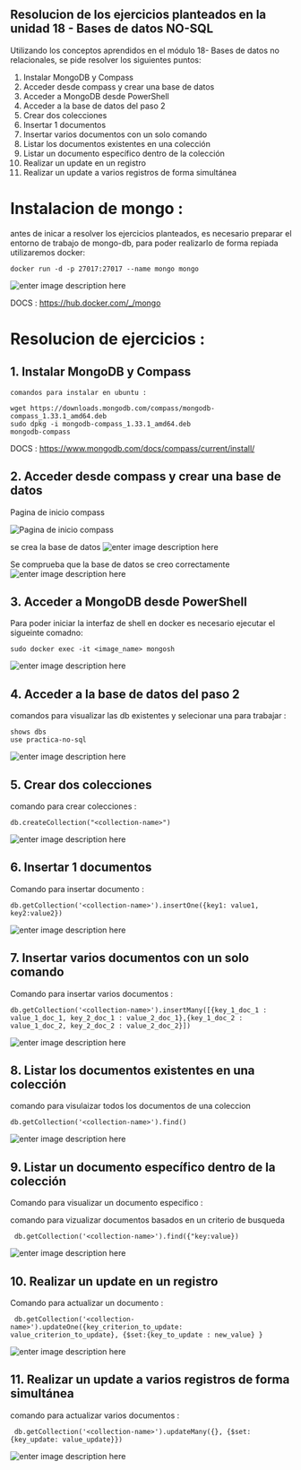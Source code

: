 
## Resolucion de los ejercicios planteados en la unidad 18 - Bases de datos NO-SQL

Utilizando los conceptos aprendidos en el módulo 18- Bases de datos
no relacionales, se pide resolver los siguientes puntos:

 1.  Instalar MongoDB y Compass
 2. Acceder desde compass y crear una base de datos
 3. Acceder a MongoDB desde PowerShell
 4. Acceder a la base de datos del paso 2
 5. Crear dos colecciones
 6. Insertar 1 documentos
 7. Insertar varios documentos con un solo comando
 8. Listar los documentos existentes en una colección
 9. Listar un documento específico dentro de la colección
 10. Realizar un update en un registro 
 11. Realizar un update a varios registros de forma simultánea

  

# Instalacion de mongo :

antes de inicar a resolver los ejercicios planteados, es necesario preparar el entorno de trabajo de mongo-db, para poder realizarlo de forma repiada utilizaremos docker:  

    
	docker run -d -p 27017:27017 --name mongo mongo
    
![enter image description here](https://raw.githubusercontent.com/ricardolujan991/alkemy/main/UNIDAD-18-NO-SQL/img/1.png)

DOCS : https://hub.docker.com/_/mongo


 # Resolucion de ejercicios :

## 1.  Instalar MongoDB y Compass
 
	comandos para instalar en ubuntu :
	
    wget https://downloads.mongodb.com/compass/mongodb-compass_1.33.1_amd64.deb
    sudo dpkg -i mongodb-compass_1.33.1_amd64.deb
    mongodb-compass
DOCS : https://www.mongodb.com/docs/compass/current/install/

## 2. Acceder desde compass y crear una base de datos

Pagina de inicio compass

![Pagina de inicio compass](https://raw.githubusercontent.com/ricardolujan991/alkemy/main/UNIDAD-18-NO-SQL/img/2.png)

se crea la base de datos
![enter image description here](https://raw.githubusercontent.com/ricardolujan991/alkemy/main/UNIDAD-18-NO-SQL/img/3.png)

Se comprueba que la base de datos se creo correctamente
![enter image description here](https://raw.githubusercontent.com/ricardolujan991/alkemy/main/UNIDAD-18-NO-SQL/img/4.png)

## 3. Acceder a MongoDB desde PowerShell

Para poder iniciar la interfaz de shell en docker es necesario ejecutar el sigueinte comadno:

    sudo docker exec -it <image_name> mongosh

![enter image description here](https://raw.githubusercontent.com/ricardolujan991/alkemy/main/UNIDAD-18-NO-SQL/img/5.png)
## 4. Acceder a la base de datos del paso 2
comandos para visualizar las db existentes y selecionar una para trabajar :

    shows dbs
    use practica-no-sql

![enter image description here](https://raw.githubusercontent.com/ricardolujan991/alkemy/main/UNIDAD-18-NO-SQL/img/7.png)
## 5. Crear dos colecciones

comando para crear colecciones : 

    db.createCollection("<collection-name>")

![enter image description here](https://raw.githubusercontent.com/ricardolujan991/alkemy/main/UNIDAD-18-NO-SQL/img/8.png)
 ## 6. Insertar 1 documentos
Comando para insertar documento : 

    db.getCollection('<collection-name>').insertOne({key1: value1, key2:value2})


![enter image description here](https://raw.githubusercontent.com/ricardolujan991/alkemy/main/UNIDAD-18-NO-SQL/img/9.png)
 ## 7. Insertar varios documentos con un solo comando
Comando para insertar varios documentos : 

    db.getCollection('<collection-name>').insertMany([{key_1_doc_1 : value_1_doc_1, key_2_doc_1 : value_2_doc_1},{key_1_doc_2 : value_1_doc_2, key_2_doc_2 : value_2_doc_2}])


![enter image description here](https://raw.githubusercontent.com/ricardolujan991/alkemy/main/UNIDAD-18-NO-SQL/img/10.png)

 ## 8. Listar los documentos existentes en una colección

comando para visulaizar todos los documentos de una coleccion 

    db.getCollection('<collection-name>').find()

![enter image description here](https://raw.githubusercontent.com/ricardolujan991/alkemy/main/UNIDAD-18-NO-SQL/img/11.png)
 ## 9. Listar un documento específico dentro de la colección
 Comando para visualizar un documento especifico : 
 
comando para vizualizar documentos basados en un criterio de busqueda

     db.getCollection('<collection-name>').find({"key:value})

![enter image description here](https://raw.githubusercontent.com/ricardolujan991/alkemy/main/UNIDAD-18-NO-SQL/img/12.png)

## 10. Realizar un update en un registro 
Comando para actualizar un documento : 

     db.getCollection('<collection-name>').updateOne({key_criterion_to_update: value_criterion_to_update}, {$set:{key_to_update : new_value} }


![enter image description here](https://raw.githubusercontent.com/ricardolujan991/alkemy/main/UNIDAD-18-NO-SQL/img/13.png)
 ## 11. Realizar un update a varios registros de forma simultánea
comando para actualizar varios documentos :

     db.getCollection('<collection-name>').updateMany({}, {$set: {key_update: value_update}})


![enter image description here](https://raw.githubusercontent.com/ricardolujan991/alkemy/main/UNIDAD-18-NO-SQL/img/14.png)
